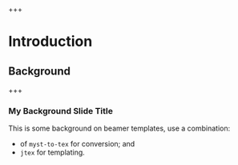 +++ 

# Introduction

## Background

+++

### My Background Slide Title

This is some background on beamer templates, use a combination:

- of `myst-to-tex` for conversion; and
- `jtex` for templating.
